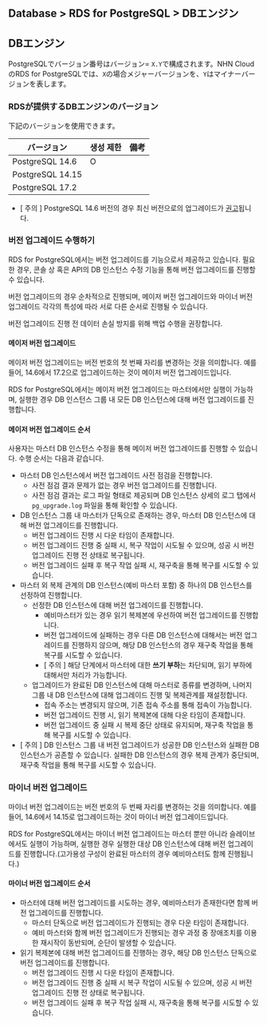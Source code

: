 ## Database > RDS for PostgreSQL > DBエンジン

## DBエンジン
PostgreSQLでバージョン番号はバージョン= `X.Y`で構成されます。NHN CloudのRDS for PostgreSQLでは、`X`の場合メジャーバージョンを、`Y`はマイナーバージョンを表します。


### RDSが提供するDBエンジンのバージョン

下記のバージョンを使用できます。


| バージョン                  |   생성 제한  |   備考   |
|---------------------|-------|---------|
| PostgreSQL 14.6     |  O |       |
| PostgreSQL 14.15     |       |       |
| PostgreSQL 17.2    |       |       |

- [ 주의 ] PostgreSQL 14.6 버전의 경우 최신 버전으로의 업그레이드가 [권고](https://www.postgresql.org/about/news/postgresql-171-165-159-1414-1317-and-1221-released-2955/)됩니다.
    
    
### 버전 업그레이드 수행하기

RDS for PostgreSQL에서는 버전 업그레이드를 기능으로서 제공하고 있습니다. 필요한 경우, 콘솔 상 혹은 API의 DB 인스턴스 수정 기능을 통해 버전 업그레이드를 진행할 수 있습니다.

버전 업그레이드의 경우 순차적으로 진행되며, 메이저 버전 업그레이드와 마이너 버전 업그레이드 각각의 특성에 따라 서로 다른 순서로 진행될 수 있습니다. 

버전 업그레이드 진행 전 데이터 손실 방지를 위해 백업 수행을 권장합니다.

#### 메이저 버전 업그레이드

메이저 버전 업그레이드는 버전 번호의 첫 번째 자리를 변경하는 것을 의미합니다. 예를 들어, 14.6에서 17.2으로 업그레이드하는 것이 메이저 버전 업그레이드입니다. 

RDS for PostgreSQL에서는 메이저 버전 업그레이드는 마스터에서만 실행이 가능하며, 실행한 경우 DB 인스턴스 그룹 내 모든 DB 인스턴스에 대해 버전 업그레이드를 진행합니다.

#### 메이저 버전 업그레이드 순서

사용자는 마스터 DB 인스턴스 수정을 통해 메이저 버전 업그레이드를 진행할 수 있습니다. 
수행 순서는 다음과 같습니다.

- 마스터 DB 인스턴스에서 버전 업그레이드 사전 점검을 진행합니다. 
    - 사전 점검 결과 문제가 없는 경우 버전 업그레이드를 진행합니다.
    - 사전 점검 결과는 로그 파일 형태로 제공되며 DB 인스턴스 상세의 로그 탭에서 `pg_upgrade.log` 파일을 통해 확인할 수 있습니다.    
- DB 인스턴스 그룹 내 마스터가 단독으로 존재하는 경우, 마스터 DB 인스턴스에 대해 버전 업그레이드를 진행합니다.
    - 버전 업그레이드 진행 시 다운 타임이 존재합니다.
    - 버전 업그레이드 진행 중 실패 시, 복구 작업이 시도될 수 있으며, 성공 시 버전 업그레이드 진행 전 상태로 복구됩니다.
    - 버전 업그레이드 실패 후 복구 작업 실패 시, 재구축을 통해 복구를 시도할 수 있습니다.
- 마스터 외 복제 관계의 DB 인스턴스(예비 마스터 포함) 중 하나의 DB 인스턴스를 선정하여 진행합니다.
    - 선정한 DB 인스턴스에 대해 버전 업그레이드를 진행합니다.
        - 예비마스터가 있는 경우 읽기 복제본에 우선하여 버전 업그레이드를 진행합니다.
        - 버전 업그레이드에 실패하는 경우 다른 DB 인스턴스에 대해서는 버전 업그레이드를 진행하지 않으며, 해당 DB 인스턴스의 경우 재구축 작업을 통해 복구를 시도할 수 있습니다.
        - [ 주의 ] 해당 단계에서 마스터에 대한 **쓰기 부하**는 차단되며, 읽기 부하에 대해서만 처리가 가능합니다.
    - 업그레이드가 완료된 DB 인스턴스에 대해 마스터로 종류를 변경하며, 나머지 그룹 내 DB 인스턴스에 대해 업그레이드 진행 및 복제관계를 재설정합니다.
        - 접속 주소는 변경되지 않으며, 기존 접속 주소를 통해 접속이 가능합니다.
        - 버전 업그레이드 진행 시, 읽기 복제본에 대해 다운 타임이 존재합니다.
        - 버전 업그레이드 중 실패 시 복제 중단 상태로 유지되며, 재구축 작업을 통해 복구를 시도할 수 있습니다.
- [ 주의 ] DB 인스턴스 그룹 내 버전 업그레이드가 성공한 DB 인스턴스와 실패한 DB 인스턴스가 공존할 수 있습니다. 실패한 DB 인스턴스의 경우 복제 관계가 중단되며, 재구축 작업을 통해 복구를 시도할 수 있습니다.



### 마이너 버전 업그레이드

마이너 버전 업그레이드는 버전 번호의 두 번째 자리를 변경하는 것을 의미합니다. 예를 들어, 14.6에서 14.15로 업그레이드하는 것이 마이너 버전 업그레이드입니다.

RDS for PostgreSQL에서는 마이너 버전 업그레이드는 마스터 뿐만 아니라 슬레이브에서도 실행이 가능하며, 실행한 경우 실행한 대상 DB 인스턴스에 대해 버전 업그레이드를 진행합니다.(고가용성 구성이 완료된 마스터의 경우 예비마스터도 함께 진행됩니다.)

#### 마이너 버전 업그레이드 순서

- 마스터에 대해 버전 업그레이드를 시도하는 경우, 예비마스터가 존재한다면 함께 버전 업그레이드를 진행합니다. 
    - 마스터 단독으로 버전 업그레이드가 진행되는 경우 다운 타임이 존재합니다.
    - 예비 마스터와 함께 버전 업그레이드가 진행되는 경우 과정 중 장애조치를 이용한 재시작이 동반되며, 순단이 발생할 수 있습니다.
- 읽기 복제본에 대해 버전 업그레이드를 진행하는 경우, 해당 DB 인스턴스 단독으로 버전 업그레이드를 진행합니다.
    - 버전 업그레이드 진행 시 다운 타임이 존재합니다.
    - 버전 업그레이드 진행 중 실패 시 복구 작업이 시도될 수 있으며, 성공 시 버전 업그레이드 진행 전 상태로 복구됩니다.
    - 버전 업그레이드 실패 후 복구 작업 실패 시, 재구축을 통해 복구를 시도할 수 있습니다.
